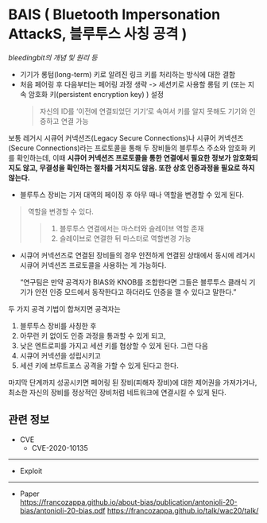 # BAIS ( Bluetooth Impersonation AttackS, 블루투스 사칭 공격 )
	

*bleedingbit의 개념 및 원리 등*

- 기기가 롱텀(long-term) 키로 알려진 링크 키를 처리하는 방식에 대한 결함
- 처음 페어링 후 다음부터는 페어링 과정 생략 -> 세션키로 사용할 롱텀 키 (또는 지속 암호화 키(persistent encryption key) ) 설정
	> 자신의 ID를 ‘이전에 연결되었던 기기‘로 속여서 키를 알지 못해도 기기와 인증하고 연결 가능 
   
보통 레거시 시큐어 커넥션즈(Legacy Secure Connections)나 시큐어 커넥션즈(Secure Connections)라는 프로토콜을 통해 두 장비들의 블루투스 주소와 암호화 키를 확인하는데, 
이때 **시큐어 커넥션즈 프로토콜을 통한 연결에서 필요한 정보가 암호화되지도 않고, 무결성을 확인하는 절차를 거치지도 않음. 또한 상호 인증과정을 필요로 하지 않는다.**
   
- 블루투스 장비는 기저 대역의 페이징 후 아무 때나 역할을 변경할 수 있게 된다.
> 역할을 변경할 수 있다. 
> > 1. 블루투스 연결에서는 마스터와 슬레이브 역할 존재 
> > 2. 슬레이브로 연결한 뒤 마스터로 역할변경 가능
- 시큐어 커넥션즈로 연결된 장비들의 경우 안전하게 연결된 상태에서 동시에 레거시 시큐어 커넥션즈 프로토콜을 사용하는 게 가능하다.

	“연구팀은 만약 공격자가 BIAS와 KNOB를 조합한다면 그들은 블루투스 클래식 기기가 안전 인증 모드에서 동작한다고 하더라도 인증을 깰 수 있다고 말한다.”	

두 가지 공격 기법이 합쳐지면 공격자는   
1. 블루투스 장비를 사칭한 후 
2. 아무런 키 없이도 인증 과정을 통과할 수 있게 되고, 
3. 낮은 엔트로피를 가지고 세션 키를 협상할 수 있게 된다. 그런 다음
4. 시큐어 커넥션을 성립시키고 
5. 세션 키에 브루트포스 공격을 가할 수 있게 된다고 한다.   
   
마지막 단계까지 성공시키면 페어링 된 장비(피해자 장비)에 대한 제어권을 가져가거나, 최소한 자신의 장비를 정상적인 장비처럼 네트워크에 연결시킬 수 있게 된다.
## 관련 정보
- CVE
	- CVE-2020-10135
***
- Exploit
***
- Paper   
https://francozappa.github.io/about-bias/publication/antonioli-20-bias/antonioli-20-bias.pdf https://francozappa.github.io/talk/wac20/talk/ 